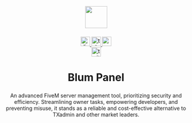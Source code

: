 <div align="center">
  <img height="59" src="https://media.discordapp.net/attachments/1125017269852971069/1190797036098957422/logo.png?ex=65a31b29&is=6590a629&hm=b995a9f1ea2633e0fea8168b4ae1fc1e73fc25677b83c781300468dd6714218c&=&format=webp&quality=high"  />
</div>

###

<div align="center">
  <a href="https://blum-panel.com/discord">
    <img src="https://img.shields.io/static/v1?message=Discord&logo=discord&label=&color=7289DA&logoColor=white&labelColor=&style=for-the-badge" height="25" alt="discord logo"  />
  </a>
  <a href="https://blum-panel.com/telegram">
    <img src="https://img.shields.io/static/v1?message=Telegram&logo=telegram&label=&color=2CA5E0&logoColor=white&labelColor=&style=for-the-badge" height="25" alt="telegram logo"  />
  </a>
  <a href="https://blum-panel.com/youtube" target="_blank">
    <img src="https://img.shields.io/static/v1?message=Youtube&logo=youtube&label=&color=FF0000&logoColor=white&labelColor=&style=for-the-badge" height="25" alt="youtube logo"  />
  </a>
  <div>
  <a href="https://blum-panel.com/xxx" target="_blank">
    <img src="https://img.shields.io/static/v1?message=Twitter&logo=twitter&label=&color=1DA1F2&logoColor=white&labelColor=&style=for-the-badge" height="25" alt="twitter logo"  />
  </a>
</div>

###

<h1 align="center">Blum Panel</h1>

###

<p align="center">An advanced FiveM server management tool, prioritizing security and efficiency. Streamlining owner tasks, empowering developers, and preventing misuse, it stands as a reliable and cost-effective alternative to TXadmin and other market leaders.</p>

###
